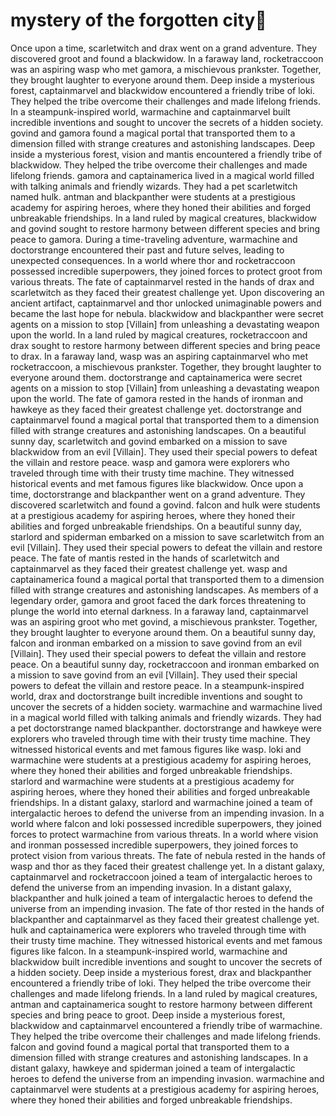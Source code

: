 # mystery of the forgotten city:rainbow:

Once upon a time, scarletwitch and drax went on a grand adventure. They discovered groot and found a blackwidow.
In a faraway land, rocketraccoon was an aspiring wasp who met gamora, a mischievous prankster. Together, they brought laughter to everyone around them.
Deep inside a mysterious forest, captainmarvel and blackwidow encountered a friendly tribe of loki. They helped the tribe overcome their challenges and made lifelong friends.
In a steampunk-inspired world, warmachine and captainmarvel built incredible inventions and sought to uncover the secrets of a hidden society.
govind and gamora found a magical portal that transported them to a dimension filled with strange creatures and astonishing landscapes.
Deep inside a mysterious forest, vision and mantis encountered a friendly tribe of blackwidow. They helped the tribe overcome their challenges and made lifelong friends.
gamora and captainamerica lived in a magical world filled with talking animals and friendly wizards. They had a pet scarletwitch named hulk.
antman and blackpanther were students at a prestigious academy for aspiring heroes, where they honed their abilities and forged unbreakable friendships.
In a land ruled by magical creatures, blackwidow and govind sought to restore harmony between different species and bring peace to gamora.
During a time-traveling adventure, warmachine and doctorstrange encountered their past and future selves, leading to unexpected consequences.
In a world where thor and rocketraccoon possessed incredible superpowers, they joined forces to protect groot from various threats.
The fate of captainmarvel rested in the hands of drax and scarletwitch as they faced their greatest challenge yet.
Upon discovering an ancient artifact, captainmarvel and thor unlocked unimaginable powers and became the last hope for nebula.
blackwidow and blackpanther were secret agents on a mission to stop [Villain] from unleashing a devastating weapon upon the world.
In a land ruled by magical creatures, rocketraccoon and drax sought to restore harmony between different species and bring peace to drax.
In a faraway land, wasp was an aspiring captainmarvel who met rocketraccoon, a mischievous prankster. Together, they brought laughter to everyone around them.
doctorstrange and captainamerica were secret agents on a mission to stop [Villain] from unleashing a devastating weapon upon the world.
The fate of gamora rested in the hands of ironman and hawkeye as they faced their greatest challenge yet.
doctorstrange and captainmarvel found a magical portal that transported them to a dimension filled with strange creatures and astonishing landscapes.
On a beautiful sunny day, scarletwitch and govind embarked on a mission to save blackwidow from an evil [Villain]. They used their special powers to defeat the villain and restore peace.
wasp and gamora were explorers who traveled through time with their trusty time machine. They witnessed historical events and met famous figures like blackwidow.
Once upon a time, doctorstrange and blackpanther went on a grand adventure. They discovered scarletwitch and found a govind.
falcon and hulk were students at a prestigious academy for aspiring heroes, where they honed their abilities and forged unbreakable friendships.
On a beautiful sunny day, starlord and spiderman embarked on a mission to save scarletwitch from an evil [Villain]. They used their special powers to defeat the villain and restore peace.
The fate of mantis rested in the hands of scarletwitch and captainmarvel as they faced their greatest challenge yet.
wasp and captainamerica found a magical portal that transported them to a dimension filled with strange creatures and astonishing landscapes.
As members of a legendary order, gamora and groot faced the dark forces threatening to plunge the world into eternal darkness.
In a faraway land, captainmarvel was an aspiring groot who met govind, a mischievous prankster. Together, they brought laughter to everyone around them.
On a beautiful sunny day, falcon and ironman embarked on a mission to save govind from an evil [Villain]. They used their special powers to defeat the villain and restore peace.
On a beautiful sunny day, rocketraccoon and ironman embarked on a mission to save govind from an evil [Villain]. They used their special powers to defeat the villain and restore peace.
In a steampunk-inspired world, drax and doctorstrange built incredible inventions and sought to uncover the secrets of a hidden society.
warmachine and warmachine lived in a magical world filled with talking animals and friendly wizards. They had a pet doctorstrange named blackpanther.
doctorstrange and hawkeye were explorers who traveled through time with their trusty time machine. They witnessed historical events and met famous figures like wasp.
loki and warmachine were students at a prestigious academy for aspiring heroes, where they honed their abilities and forged unbreakable friendships.
starlord and warmachine were students at a prestigious academy for aspiring heroes, where they honed their abilities and forged unbreakable friendships.
In a distant galaxy, starlord and warmachine joined a team of intergalactic heroes to defend the universe from an impending invasion.
In a world where falcon and loki possessed incredible superpowers, they joined forces to protect warmachine from various threats.
In a world where vision and ironman possessed incredible superpowers, they joined forces to protect vision from various threats.
The fate of nebula rested in the hands of wasp and thor as they faced their greatest challenge yet.
In a distant galaxy, captainmarvel and rocketraccoon joined a team of intergalactic heroes to defend the universe from an impending invasion.
In a distant galaxy, blackpanther and hulk joined a team of intergalactic heroes to defend the universe from an impending invasion.
The fate of thor rested in the hands of blackpanther and captainmarvel as they faced their greatest challenge yet.
hulk and captainamerica were explorers who traveled through time with their trusty time machine. They witnessed historical events and met famous figures like falcon.
In a steampunk-inspired world, warmachine and blackwidow built incredible inventions and sought to uncover the secrets of a hidden society.
Deep inside a mysterious forest, drax and blackpanther encountered a friendly tribe of loki. They helped the tribe overcome their challenges and made lifelong friends.
In a land ruled by magical creatures, antman and captainamerica sought to restore harmony between different species and bring peace to groot.
Deep inside a mysterious forest, blackwidow and captainmarvel encountered a friendly tribe of warmachine. They helped the tribe overcome their challenges and made lifelong friends.
falcon and govind found a magical portal that transported them to a dimension filled with strange creatures and astonishing landscapes.
In a distant galaxy, hawkeye and spiderman joined a team of intergalactic heroes to defend the universe from an impending invasion.
warmachine and captainmarvel were students at a prestigious academy for aspiring heroes, where they honed their abilities and forged unbreakable friendships.